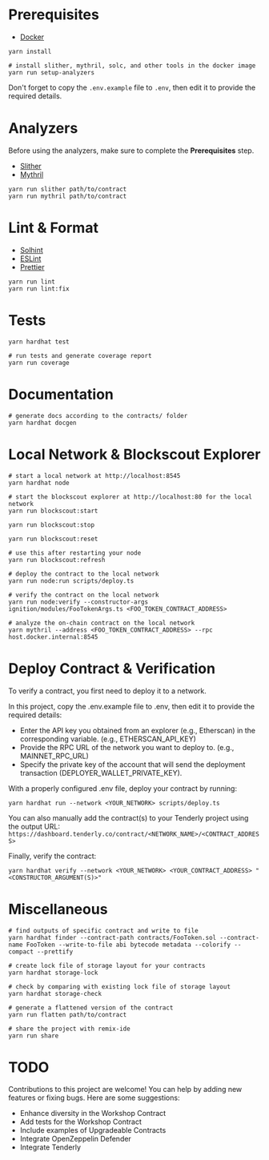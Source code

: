 # Prerequisites

- [Docker](https://github.com/docker)

```shell
yarn install
```

```shell
# install slither, mythril, solc, and other tools in the docker image
yarn run setup-analyzers
```

Don't forget to copy the `.env.example` file to `.env`, then edit it to provide the required details.

# Analyzers

Before using the analyzers, make sure to complete the **Prerequisites** step.

- [Slither](https://github.com/crytic/slither)
- [Mythril](https://github.com/Consensys/mythril)

```shell
yarn run slither path/to/contract
yarn run mythril path/to/contract
```

# Lint & Format

- [Solhint](https://github.com/protofire/solhint)
- [ESLint](https://github.com/eslint/eslint)
- [Prettier](https://github.com/prettier/prettier)

```shell
yarn run lint
yarn run lint:fix
```

# Tests

```shell
yarn hardhat test
```

```shell
# run tests and generate coverage report
yarn run coverage
```

# Documentation

```shell
# generate docs according to the contracts/ folder
yarn hardhat docgen
```

# Local Network & Blockscout Explorer

```shell
# start a local network at http://localhost:8545
yarn hardhat node
```

```shell
# start the blockscout explorer at http://localhost:80 for the local network
yarn run blockscout:start
```

```shell
yarn run blockscout:stop
```

```shell
yarn run blockscout:reset
```

```shell
# use this after restarting your node
yarn run blockscout:refresh
```

```shell
# deploy the contract to the local network
yarn run node:run scripts/deploy.ts
```

```shell
# verify the contract on the local network
yarn run node:verify --constructor-args ignition/modules/FooTokenArgs.ts <FOO_TOKEN_CONTRACT_ADDRESS>
```

```shell
# analyze the on-chain contract on the local network
yarn mythril --address <FOO_TOKEN_CONTRACT_ADDRESS> --rpc host.docker.internal:8545
```

# Deploy Contract & Verification

To verify a contract, you first need to deploy it to a network.

In this project, copy the .env.example file to .env, then edit it to provide the required details:

- Enter the API key you obtained from an explorer (e.g., Etherscan) in the corresponding variable. (e.g., ETHERSCAN_API_KEY)
- Provide the RPC URL of the network you want to deploy to. (e.g., MAINNET_RPC_URL)
- Specify the private key of the account that will send the deployment transaction (DEPLOYER_WALLET_PRIVATE_KEY).

With a properly configured .env file, deploy your contract by running:

```shell
yarn hardhat run --network <YOUR_NETWORK> scripts/deploy.ts
```

You can also manually add the contract(s) to your Tenderly project using the output URL:
`https://dashboard.tenderly.co/contract/<NETWORK_NAME>/<CONTRACT_ADDRESS>`

Finally, verify the contract:

```shell
yarn hardhat verify --network <YOUR_NETWORK> <YOUR_CONTRACT_ADDRESS> "<CONSTRUCTOR_ARGUMENT(S)>"
```

# Miscellaneous

```shell
# find outputs of specific contract and write to file
yarn hardhat finder --contract-path contracts/FooToken.sol --contract-name FooToken --write-to-file abi bytecode metadata --colorify --compact --prettify
```

```shell
# create lock file of storage layout for your contracts
yarn hardhat storage-lock
```

```shell
# check by comparing with existing lock file of storage layout
yarn hardhat storage-check
```

```shell
# generate a flattened version of the contract
yarn run flatten path/to/contract
```

```shell
# share the project with remix-ide
yarn run share
```

# TODO

Contributions to this project are welcome! You can help by adding new features or fixing bugs. Here are some suggestions:

- Enhance diversity in the Workshop Contract
- Add tests for the Workshop Contract
- Include examples of Upgradeable Contracts
- Integrate OpenZeppelin Defender
- Integrate Tenderly
